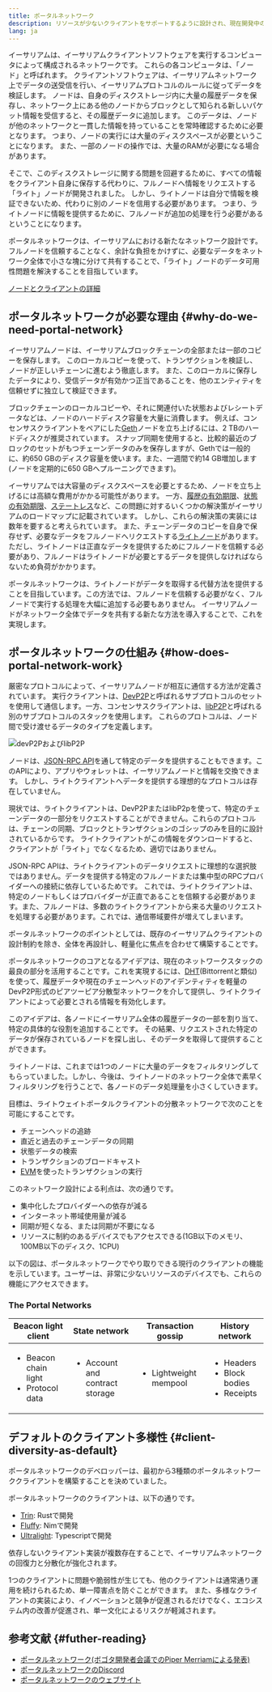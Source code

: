```yaml
---
title: ポータルネットワーク
description: リソースが少ないクライアントをサポートするように設計され、現在開発中のネットワークである「ポータルネットワーク」の概要
lang: ja
---
```


イーサリアムは、イーサリアムクライアントソフトウェアを実行するコンピュータによって構成されるネットワークです。 これらの各コンピュータは、「ノード」と呼ばれます。 クライアントソフトウェアは、イーサリアムネットワーク上でデータの送受信を行い、イーサリアムプロトコルのルールに従ってデータを検証します。 ノードは、自身のディスクストレージ内に大量の履歴データを保存し、ネットワーク上にある他のノードからブロックとして知られる新しいパケット情報を受信すると、その履歴データに追加します。 このデータは、ノードが他のネットワークと一貫した情報を持っていることを常時確認するために必要となります。 つまり、ノードの実行には大量のディスクスペースが必要ということになります。 また、一部のノードの操作では、大量のRAMが必要になる場合があります。

そこで、このディスクストレージに関する問題を回避するために、すべての情報をクライアント自身に保存する代わりに、フルノードへ情報をリクエストする「ライト」ノードが開発されました。 しかし、ライトノードは自分で情報を検証できないため、代わりに別のノードを信用する必要があります。 つまり、ライトノードに情報を提供するために、フルノードが追加の処理を行う必要があるということになります。

ポータルネットワークは、イーサリアムにおける新たなネットワーク設計です。フルノードを信頼することなく、余計な負担をかけずに、必要なデータをネットワーク全体で小さな塊に分けて共有することで、「ライト」ノードのデータ可用性問題を解決することを目指しています。

[ノードとクライアントの詳細](/developers/docs/nodes-and-clients/)

## ポータルネットワークが必要な理由 {#why-do-we-need-portal-network}

イーサリアムノードは、イーサリアムブロックチェーンの全部または一部のコピーを保存します。 このローカルコピーを使って、トランザクションを検証し、ノードが正しいチェーンに進むよう徹底します。 また、このローカルに保存したデータにより、受信データが有効かつ正当であることを、他のエンティティを信頼せずに独立して検証できます。

ブロックチェーンのローカルコピーや、それに関連付いた状態およびレシートデータなどは、ノードのハードディスク容量を大量に消費します。 例えば、コンセンサスクライアントをペアにした[Geth](https://geth.ethereum.org)ノードを立ち上げるには、2 TBのハードディスクが推奨されています。 スナップ同期を使用すると、比較的最近のブロックのセットがもつチェーンデータのみを保存しますが、Gethでは一般的に、約650 GBのディスク容量を使います。また、一週間で約14 GB増加します(ノードを定期的に650 GBへプルーニングできます)。

イーサリアムでは大容量のディスクスペースを必要とするため、ノードを立ち上げるには高額な費用がかかる可能性があります。 一方、[履歴の有効期限](/roadmap/statelessness/#history-expiry)、[状態の有効期限](/roadmap/statelessness/#state-expiry)、[ステートレス](/roadmap/statelessness/)など、この問題に対するいくつかの解決策がイーサリアムのロードマップに記載されています。 しかし、これらの解決策の実装には数年を要すると考えられています。 また、チェーンデータのコピーを自身で保存せず、必要なデータをフルノードへリクエストする[ライトノード](/developers/docs/nodes-and-clients/light-clients/)があります。 ただし、ライトノードは正直なデータを提供するためにフルノードを信頼する必要があり、フルノードはライトノードが必要とするデータを提供しなければならないため負荷がかかります。

ポータルネットワークは、ライトノードがデータを取得する代替方法を提供することを目指しています。この方法では、フルノードを信頼する必要がなく、フルノードで実行する処理を大幅に追加する必要もありません。 イーサリアムノードがネットワーク全体でデータを共有する新たな方法を導入することで、これを実現します。

## ポータルネットワークの仕組み {#how-does-portal-network-work}

厳密なプロトコルによって、イーサリアムノードが相互に通信する方法が定義されています。 実行クライアントは、[DevP2P](/developers/docs/networking-layer/#devp2p)と呼ばれるサブプロトコルのセットを使用して通信します。一方、コンセンサスクライアントは、[libP2P](/developers/docs/networking-layer/#libp2p)と呼ばれる別のサブプロトコルのスタックを使用します。 これらのプロトコルは、ノード間で受け渡せるデータのタイプを定義します。

![devP2PおよびlibP2P](portal-network-devp2p-libp2p.png)

ノードは、[JSON-RPC API](/developers/docs/apis/json-rpc/)を通して特定のデータを提供することもできます。このAPIにより、アプリやウォレットは、イーサリアムノードと情報を交換できます。 しかし、ライトクライアントへデータを提供する理想的なプロトコルは存在していません。

現状では、ライトクライアントは、DevP2PまたはlibP2pを使って、特定のチェーンデータの一部分をリクエストすることができません。これらのプロトコルは、チェーンの同期、ブロックとトランザクションのゴシップのみを目的に設計されているからです。 ライトクライアントがこの情報をダウンロードすると、クライアントが「ライト」でなくなるため、適切ではありません。

JSON-RPC APIは、ライトクライアントのデータリクエストに理想的な選択肢ではありません。データを提供する特定のフルノードまたは集中型のRPCプロバイダーへの接続に依存しているためです。 これでは、ライトクライアントは、特定のノードもしくはプロバイダーが正直であることを信頼する必要があります。また、フルノードは、多数のライトクライアントから来る大量のリクエストを処理する必要があります。これでは、通信帯域要件が増えてしまいます。

ポータルネットワークのポイントとしては、既存のイーサリアムクライアントの設計制約を除き、全体を再設計し、軽量化に焦点を合わせて構築することです。

ポータルネットワークのコアとなるアイデアは、現在のネットワークスタックの最良の部分を活用することです。これを実現するには、[DHT](https://en.wikipedia.org/wiki/Distributed_hash_table)(Bittorrentと類似)を使って、履歴データや現在のチェーンヘッドのアイデンティティを軽量のDevP2P形式のピアツーピア分散型ネットワークを介して提供し、ライトクライアントによって必要とされる情報を有効化します。

このアイデアは、各ノードにイーサリアム全体の履歴データの一部を割り当て、特定の具体的な役割を追加することです。 その結果、リクエストされた特定のデータが保存されているノードを探し出し、そのデータを取得して提供することができます。

ライトノードは、これまでは1つのノードに大量のデータをフィルタリングしてもらっていました。しかし、今後は、ライトノードのネットワーク全体で素早くフィルタリングを行うことで、各ノードのデータ処理量を小さくしていきます。

目標は、ライトウェイトポータルクライアントの分散ネットワークで次のことを可能にすることです。

- チェーンヘッドの追跡
- 直近と過去のチェーンデータの同期
- 状態データの検索
- トランザクションのブロードキャスト
- [EVM](/developers/docs/evm/)を使ったトランザクションの実行

このネットワーク設計による利点は、次の通りです。

- 集中化したプロバイダーへの依存が減る
- インターネット帯域使用量が減る
- 同期が短くなる、または同期が不要になる
- リソースに制約のあるデバイスでもアクセスできる(1GB以下のメモリ、100MB以下のディスク、1CPU)

以下の図は、ポータルネットワークでやり取りできる現行のクライアントの機能を示しています。ユーザーは、非常に少ないリソースのデバイスでも、これらの機能にアクセスできます。

### The Portal Networks
| Beacon light client | State network | Transaction gossip | History network |
| ------------------- | ------------- | ------------------ | --------------- |
| <ul><li>Beacon chain light</li><li>Protocol data</li></ul> | <ul><li>Account and contract storage</li></ul> | <ul><li>Lightweight mempool</li></ul> | <ul><li>Headers</li><li>Block bodies</li><li>Receipts</li></ul> |

## デフォルトのクライアント多様性 {#client-diversity-as-default}

ポータルネットワークのデベロッパーは、最初から3種類のポータルネットワーククライアントを構築することを決めていました。

ポータルネットワークのクライアントは、以下の通りです。

- [Trin](https://github.com/ethereum/trin): Rustで開発
- [Fluffy](https://nimbus.team/docs/fluffy.html): Nimで開発
- [Ultralight](https://github.com/ethereumjs/ultralight): Typescriptで開発

依存しないクライアント実装が複数存在することで、イーサリアムネットワークの回復力と分散化が強化されます。

1つのクライアントに問題や脆弱性が生じても、他のクライアントは通常通り運用を続けられるため、単一障害点を防ぐことができます。 また、多様なクライアントの実装により、イノベーションと競争が促進されるだけでなく、エコシステム内の改善が促進され、単一文化によるリスクが軽減されます。

## 参考文献 {#futher-reading}

- [ポータルネットワーク(ボゴタ開発者会議でのPiper Merriamによる発表)](https://www.youtube.com/watch?v=0stc9jnQLXA)
- [ポータルネットワークのDiscord](https://discord.gg/CFFnmE7Hbs)
- [ポータルネットワークのウェブサイト](https://www.ethportal.net/)
